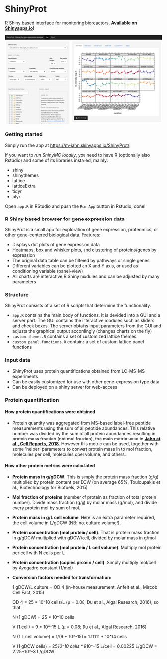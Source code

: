 # ShinyProt

R Shiny based interface for monitoring bioreactors. **Available on [Shinyapps.io](https://m-jahn.shinyapps.io/ShinyProt/)!**

<img src="example.png" width="800px" style="display: block; margin: auto;" />




### Getting started

Simply run the app at https://m-jahn.shinyapps.io/ShinyProt/!

If you want to *run ShinyMC locally*, you need to have R (optionally also Rstudio) and some of its libraries installed, mainly:

- shiny
- shinythemes
- lattice
- latticeExtra
- tidyr
- plyr

Open `app.R` in RStudio and push the `Run App` button in Rstudio, done!

### R Shiny based browser for gene expression data

ShinyProt is a small app for exploration of gene expression, proteomics, or other gene-centered biological data.
Features:

- Displays dot plots of gene expression data
- Heatmaps, box and whisker plots, and clustering of proteins/genes by expression
- The original data table can be filtered by pathways or single genes
- Different variables can be plotted on X and Y axis, or used as conditioning variable (panel-view)
- All charts are interactive R Shiny modules and can be adjusted by many parameters

### Structure

ShinyProt consists of a set of R scripts that determine the functionality.

- `app.R` contains the main body of functions. It is devided into a GUI and a server part. The GUI contains the interactive modules such as sliders and check boxes. The server obtains input parameters from the GUI and adjusts the graphical output accordingly (changes charts on the fly)
- `custom.themes.R` contains a set of customized lattice themes
- `custom.panel.functions.R` contains a set of custom lattice panel functions

### Input data

- ShinyProt uses protein quantifications obtained from LC-MS-MS experiments
- Can be easily customized for use with other gene-expression type data
- Can be deployed on a shiny server for web-access


### Protein quantification

#### How protein quantifications were obtained

- Protein quantity was aggregated from MS-based label-free peptide measurements using the sum
of all peptide abundances. This relative number was divided by the sum of all protein abundances
resulting in protein mass fraction (not mol fraction), the main metric used in 
**[Jahn et al., Cell Reports, 2018](https://www.sciencedirect.com/science/article/pii/S2211124718314852?via%3Dihub)**. However this metric can be used, together with some 'helper' parameters to convert
protein mass in to mol fraction, molecules per cell, molecules oper volume, and others.

#### How other protein metrics were calculated

- **Protein mass in g/gDCW**. This is simply the protein mass fraction (g/g) multiplied by
  protein content per DCW (on average 65%, Touloupakis et al., Biotechnology for Biofuels, 2015)

- **Mol fraction of proteins** (number of protein as fraction of total protein number).
  Divide mass fraction (g/g) by molar mass (g/mol), and divide every protein mol by sum of mol.

- **Protein mass in g/L cell volume**. Here is an extra parameter required, the cell volume in 
  L/gDCW (NB: not culture volume!).
  
- **Protein concentration (mol protein / cell)**. That is protein mass fraction in g/gDCW multiplied
  with gDCW/cell, divided by molar mass in g/mol
  
- **Protein concentration (mol protein / L cell volume)**. Multiply mol protein per cell with N
  cells per L
  
- **Protein concentration (copies protein / cell)**. Simply multiply mol/cell by Avogadro constant
  (1/mol)
  
- **Conversion factors needed for transformation:**
  
  1 gDCW/L culture = OD 4 (in-house measurement, Anfelt et al., Mircob Cell Fact, 2015)
  
  OD 4 = 25 * 10^10 cells/L (µ = 0.08; Du et al., Algal Research, 2016), so that
  
  N (1 gDCW) = 25 * 10^10 cells
  
  V (1 cell) = 9 * 10^-15 L (µ = 0.08; Du et al., Algal Research, 2016)
  
  N (1 L cell volume) = 1/(9 * 10^-15) = 1.11111 * 10^14 cells
  
  V (1 gDCW cells) = 25*10^10 cells * 9*10^-15 L/cell = 0.00225 L/gDCW = 2.25*10^-3 L/gDCW
